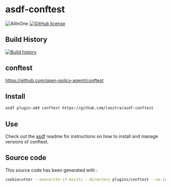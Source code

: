# asdf-conftest

![AllInOne](https://github.com/looztra/asdf-conftest/workflows/AllInOne/badge.svg)
[![GitHub license](https://img.shields.io/github/license/looztra/asdf-conftest?style=plastic)](https://github.com/looztra/asdf-conftest/blob/master/LICENSE)

## Build History

[![Build history](https://buildstats.info/github/chart/looztra/asdf-conftest?branch=master)](https://github.com/looztra/asdf-conftest/actions)

## conftest

<https://github.com/open-policy-agent/conftest>

## Install

```bash
asdf plugin-add conftest https://github.com/looztra/asdf-conftest
```

## Use

Check out the [asdf](https://github.com/asdf-vm/asdf) readme for instructions on how to install and manage versions of conftest.

## Source code

This source code has been generated with :

```bash
cookiecutter --overwrite-if-exists --directory plugins/conftest --no-input https://github.com/looztra/cookiecutter-asdf-plugin

```


